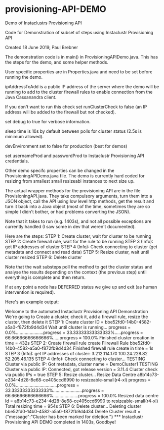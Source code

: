 # provisioning-API-DEMO
Demo of Instaclustrs Provisioning API

Code for Demonstration of subset of steps using Instaclustr Provisioning API

Created 18 June 2019, Paul Brebner

The demonstration code is in main() in ProvisioningAPIDemo.java. This has the steps for the demo, and some helper methods.

User specific properties are in Properties.java and need to be set before running the demo.

ipAddressToAdd is a public IP address of the server where the demo will be running to add to the cluster firewall rules to enable connection from the Java Cassanandra client. 

If you don't want to run this check set runClusterCheck to false (an IP address will be added to the firewall but not checked).

set debug to true for verbose information.

sleep time is 10s by default between polls for cluster status (2.5s is minimum allowed).

devEnvironment set to false for production (best for demos)

set usernameProd and passwordProd to Instaclustr Provisioning API credentials.

Other demo specifc properties can be changed in the ProvisioningAPIDemo.java file.  The demo is currently hard coded for resizing from smallest small resizeabl instances to next size up.

The actual wrapper methods for the provisioning API are in the file ProvisioningAPI.java. They take compulsory arguments, turn them into a JSON object, call the API using low level http methods, get the result and turn it back into a Java object (most of the time, sometimes they are so simple I didn't bother, or had problems converting the JSON). 

Note that it takes to run (e.g. 1403s), and not all possible exceptions are currently handled (I saw some in dev that weren't documented). 

Here are the steps:
STEP 1: Create cluster, wait for cluster to be running
STEP 2: Create firewall rule, wait for the rule to be running
STEP 3 (Info): get IP addresses of cluster
STEP 4 (Info): Check connecting to cluster (get metadata and connect and read data)
STEP 5: Resize cluster, wait until cluster resized
STEP 6: Delete cluster

Note that the wait substeps poll the method to get the cluster status and analyse the results depending on the context (the previous step) until everything is complete and then return.

If at any point a node has DEFERRED status we give up and exit (as human intervention is required).




Here's an example output:

Welcome to the automated Instaclustr Provisioning API Demonstration
We're going to Create a cluster, check it, add a firewall rule, resize the cluster, then delete it
STEP 1: Create cluster ID = bbe52fd0-14b0-4582-a5a0-f872fb9d4d34
Wait until cluster is running...
progress = 0.0%......................progress = 33.33333333333333%.....progress = 66.66666666666666%.....progress = 100.0%
Finished cluster creation in time = 432s
STEP 2: Create firewall rule
create Filrewall Rule bbe52fd0-14b0-4582-a5a0-f872fb9d4d34
Finished firewall rule create in time = 1s
STEP 3 (Info): get IP addresses of cluster: 3.212.114.170 100.24.228.82 52.205.46.135 
STEP 4 (Info): Check connecting to cluster...
TESTING Cluster via public IP: Got metadata, cluster name = DemoCluster1
TESTING Cluster via public IP: Connected, got release version = 3.11.4
Cluster check via public IPs = true
STEP 5: Resize cluster...
Resize Data Centre a8b14c73-e234-4d28-8e68-ce405ccd6990 to resizeable-small(r4-xl)
progress = 0.0%.................................progress = 33.33333333333333%.......................progress = 66.66666666666666%....................progress = 100.0%
Resized data centre Id = a8b14c73-e234-4d28-8e68-ce405ccd6990 to resizeable-small(r4-xl)
Total resizing time = 954s
STEP 6: Delete cluster...
Deleting cluster bbe52fd0-14b0-4582-a5a0-f872fb9d4d34
Delete Cluster result = {"message":"Cluster has been marked for deletion."}
*** Instaclustr Provisioning API DEMO completed in 1403s, Goodbye!
